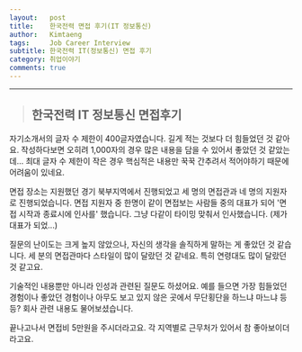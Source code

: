 ```yaml
---
layout:   post
title:    한국전력 면접 후기(IT 정보통신) 
author:   Kimtaeng
tags: 	  Job Career Interview
subtitle: 한국전력 IT(정보통신) 면접 후기
category: 취업이야기
comments: true
---
```


<hr/>

> ## 한국전력 IT 정보통신 면접후기

자기소개서의 글자 수 제한이 400글자였습니다. 길게 적는 것보다 더 힘들었던 것 같아요.
작성하다보면 오히려 1,000자의 경우 많은 내용을 담을 수 있어서 좋았던 것 같았는데...
최대 글자 수 제한이 작은 경우 핵심적은 내용만 꾹꾹 간추려서 적어야하기 때문에 어려움이 있네요.

면접 장소는 지원했던 경기 북부지역에서 진행되었고 세 명의 면접관과 네 명의 지원자로 진행되었습니다.
면접 지원자 중 한명이 같이 면접보는 사람들 중의 대표가 되어 '면접 시작과 종료시에 인사를' 했습니다.
그냥 다같이 타이밍 맞춰서 인사했습니다. (제가 대표가 되었...)

질문의 난이도는 크게 높지 않았으나, 자신의 생각을 솔직하게 말하는 게 좋았던 것 같습니다.
세 분의 면접관마다 스타일이 많이 달랐던 것 같네요. 특히 연령대도 많이 달랐던 것 같고요.

기술적인 내용뿐만 아니라 인성과 관련된 질문도 하셨어요.
예를 들으면 가장 힘들었던 경험이나 좋았던 경험이나 아무도 보고 있지 않은 곳에서 무단횡단을 하느냐 마느냐 등등?
회사 관련 내용도 물어보셨습니다.

끝나고나서 면접비 5만원을 주시더라고요.
각 지역별로 근무처가 있어서 참 좋아보이더라고요.
